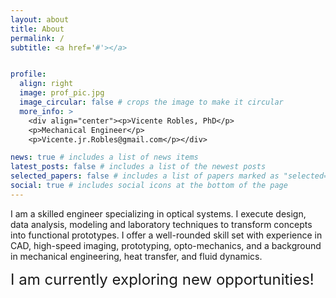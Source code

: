 ```yaml
---
layout: about
title: About
permalink: /
subtitle: <a href='#'></a> 


profile:
  align: right
  image: prof_pic.jpg
  image_circular: false # crops the image to make it circular
  more_info: >
    <div align="center"><p>Vicente Robles, PhD</p>
    <p>Mechanical Engineer</p>
    <p>Vicente.jr.Robles@gmail.com</p></div>

news: true # includes a list of news items
latest_posts: false # includes a list of the newest posts
selected_papers: false # includes a list of papers marked as "selected={true}"
social: true # includes social icons at the bottom of the page
---
```

<!-- This is an example with space before the first paragraph -->
<!-- This is an example with space before the first paragraph -->

<font size="+.5">I am a skilled engineer specializing in optical systems. I execute design, data analysis, modeling and laboratory techniques to transform concepts into functional prototypes. I offer a well-rounded skill set with experience in CAD, high-speed imaging, prototyping, opto-mechanics, and a background in mechanical engineering, heat transfer, and fluid dynamics. 

<font size="+2"> I am currently exploring new opportunities!

<!---
  Put your address / P.O. box / other info right below your picture. You can also disable any of these elements by editing `profile` property of the YAML header of your `_pages/about.md`. Edit `_bibliography/papers.bib` and Jekyll will render your [publications page](/al-folio/publications/) automatically.


Link to your social media connections, too. This theme is set up to use [Font Awesome icons](https://fontawesome.com/) and [Academicons](https://jpswalsh.github.io/academicons/), like the ones below. Add your Facebook, Twitter, LinkedIn, Google Scholar, or just disable all of them.
--->

